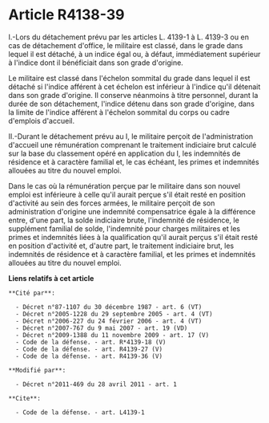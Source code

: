 # Article R4138-39

I.-Lors du détachement prévu par les articles L. 4139-1 à L. 4139-3 ou en cas de détachement d'office, le militaire est
classé, dans le grade dans lequel il est détaché, à un indice égal ou, à défaut, immédiatement supérieur à l'indice dont il
bénéficiait dans son grade d'origine. 

Le militaire est classé dans l'échelon sommital du grade dans lequel il est détaché si l'indice afférent à cet échelon est
inférieur à l'indice qu'il détenait dans son grade d'origine. Il conserve néanmoins à titre personnel, durant la durée de son
détachement, l'indice détenu dans son grade d'origine, dans la limite de l'indice afférent à l'échelon sommital du corps ou
cadre d'emplois d'accueil. 

II.-Durant le détachement prévu au I, le militaire perçoit de l'administration d'accueil une rémunération comprenant le
traitement indiciaire brut calculé sur la base du classement opéré en application du I, les indemnités de résidence et à
caractère familial et, le cas échéant, les primes et indemnités allouées au titre du nouvel emploi. 

Dans le cas où la rémunération perçue par le militaire dans son nouvel emploi est inférieure à celle qu'il aurait perçue s'il
était resté en position d'activité au sein des forces armées, le militaire perçoit de son administration d'origine une
indemnité compensatrice égale à la différence entre, d'une part, la solde indiciaire brute, l'indemnité de résidence, le
supplément familial de solde, l'indemnité pour charges militaires et les primes et indemnités liées à la qualification qu'il
aurait perçus s'il était resté en position d'activité et, d'autre part, le traitement indiciaire brut, les indemnités de
résidence et à caractère familial, et les primes et indemnités allouées au titre du nouvel emploi.

**Liens relatifs à cet article**

	**Cité par**:

	  - Décret n°87-1107 du 30 décembre 1987 - art. 6 (VT)
	  - Décret n°2005-1228 du 29 septembre 2005 - art. 4 (VT)
	  - Décret n°2006-227 du 24 février 2006 - art. 4 (VT)
	  - Décret n°2007-767 du 9 mai 2007 - art. 19 (VD)
	  - Décret n°2009-1388 du 11 novembre 2009 - art. 17 (V)
	  - Code de la défense. - art. R*4139-18 (V)
	  - Code de la défense. - art. R4139-27 (V)
	  - Code de la défense. - art. R4139-36 (V)

	**Modifié par**:

	  - Décret n°2011-469 du 28 avril 2011 - art. 1

	**Cite**:

	  - Code de la défense. - art. L4139-1
